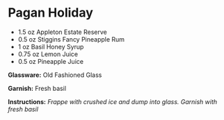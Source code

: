 # Pagan Holiday

* 1.5 oz Appleton Estate Reserve
* 0.5 oz Stiggins Fancy Pineapple Rum
* 1 oz Basil Honey Syrup
* 0.75 oz Lemon Juice
* 0.5 oz Pineapple Juice

__Glassware:__ Old Fashioned Glass

__Garnish:__ Fresh basil

__Instructions:__ _Frappe with crushed ice and dump into glass. Garnish with fresh basil_